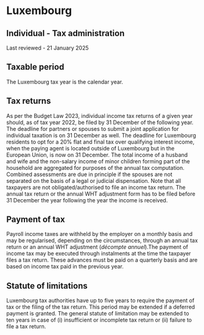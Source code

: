 # Luxembourg
## Individual - Tax administration
Last reviewed - 21 January 2025
## Taxable period
The Luxembourg tax year is the calendar year.
## Tax returns
As per the Budget Law 2023, individual income tax returns of a given year should, as of tax year 2022, be filed by 31 December of the following year. The deadline for partners or spouses to submit a joint application for individual taxation is on 31 December as well. The deadline for Luxembourg residents to opt for a 20% flat and final tax over qualifying interest income, when the paying agent is located outside of Luxembourg but in the European Union, is now on 31 December.
The total income of a husband and wife and the non-salary income of minor children forming part of the household are aggregated for purposes of the annual tax computation. Combined assessments are due in principle if the spouses are not separated on the basis of a legal or judicial dispensation. Note that all taxpayers are not obligated/authorised to file an income tax return.
The annual tax return or the annual WHT adjustment form has to be filed before 31 December the year following the year the income is received. 
## Payment of tax
Payroll income taxes are withheld by the employer on a monthly basis and may be regularised, depending on the circumstances, through an annual tax return or an annual WHT adjustment (_décompte annuel_).The payment of income tax may be executed through instalments at the time the taxpayer files a tax return. These advances must be paid on a quarterly basis and are based on income tax paid in the previous year.
## Statute of limitations
Luxembourg tax authorities have up to five years to require the payment of tax or the filing of the tax return. This period may be extended if a deferred payment is granted. The general statute of limitation may be extended to ten years in case of (i) insufficient or incomplete tax return or (ii) failure to file a tax return.
